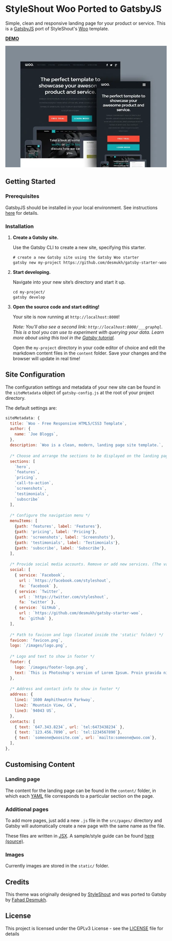 # StyleShout Woo Ported to GatsbyJS

Simple, clean and responsive landing page for your product or service. This is a [GatsbyJS](https://www.gatsbyjs.org/) port of  StyleShout's [Woo](https://www.styleshout.com/free-templates/woo/) template.

[**DEMO**](https://gatsby-starter-woo.surge.sh/)

![Screenshot](screenshot.jpg)

## Getting Started

### Prerequisites
GatsbyJS should be installed in your local environment. See instructions [here](https://www.gatsbyjs.org/docs/preparing-your-environment/) for details.

### Installation
1.  **Create a Gatsby site.**

    Use the Gatsby CLI to create a new site, specifying this starter.

    ```shell
    # create a new Gatsby site using the Gatsby Woo starter
    gatsby new my-project https://github.com/desmukh/gatsby-starter-woo
    ```

1.  **Start developing.**

    Navigate into your new site’s directory and start it up.

    ```shell
    cd my-project/
    gatsby develop
    ```

1.  **Open the source code and start editing!**

    Your site is now running at `http://localhost:8000`!

    _Note: You'll also see a second link: _`http://localhost:8000/___graphql`_. This is a tool you can use to experiment with querying your data. Learn more about using this tool in the [Gatsby tutorial](https://www.gatsbyjs.org/tutorial/part-five/#introducing-graphiql)._

    Open the `my-project` directory in your code editor of choice and edit the markdown content files in the `content` folder. Save your changes and the browser will update in real time!

## Site Configuration

The configuration settings and metadata of your new site can be found in the `siteMetadata` object of `gatsby-config.js` at the root of your project directory.

The default settings are:

```js
siteMetadata: {
  title: `Woo - Free Responsive HTML5/CSS3 Template`,
  author: {
    name: `Joe Bloggs`,
  },
  description: `Woo is a clean, modern, landing page site template.`,

  /* Choose and arrange the sections to be displayed on the landing page */
  sections: [
    `hero`,
    `features`,
    `pricing`,
    `call-to-action`,
    `screenshots`,
    `testimonials`,
    `subscribe`
  ],

  /* Configure the navigation menu */
  menuItems: [
    {path: 'features', label: 'Features'},
    {path: 'pricing', label: 'Pricing'},
    {path: 'screenshots', label: 'Screenshots'},
    {path: 'testimonials', label: 'Testimonials'},
    {path: 'subscribe', label: 'Subscribe'},
  ],

  /* Provide social media accounts. Remove or add new services. (The value 'fa' is the name of FontAwesome icon to display. Choose from here: https://fontawesome.com/cheatsheet/free/brands ) */
  social: [
    { service: `Facebook`,
      url : `https://facebook.com/styleshout`,
      fa: `facebook` },
    { service: `Twitter`,
      url : `https://twitter.com/styleshout`,
      fa: `twitter` },
    { service: `GitHub`,
      url : `https://github.com/desmukh/gatsby-starter-woo`,
      fa: `github` },
  ],

  /* Path to favicon and logo (located inside the 'static' folder) */
  favicon: `favicon.png`,
  logo: `/images/logo.png`,

  /* Logo and text to show in footer */
  footer: {
    logo: `/images/footer-logo.png`,
    text: `This is Photoshop's version of Lorem Ipsum. Proin gravida nibh vel velit auctor aliquet. Aenean sollicitudin, lorem quis bibendum auctor, nisi elit consequat ipsum, nec sagittis sem nibh id elit. Duis sed odio sit amet nibh vulputate cursus a sit amet mauris.`,
  },

  /* Address and contact info to show in footer */
  address: {
    line1: `1600 Amphitheatre Parkway`,
    line2: `Mountain View, CA`,
    line3: `94043 US`,
  },
  contacts: [
    { text: `647.343.8234`, url: `tel:6473438234` },
    { text: `123.456.7890`, url: `tel:1234567890`},
    { text: `someone@woosite.com`, url: `mailto:someone@woo.com`},
  ],
},
```

## Customising Content

### Landing page
The content for the landing page can be found in the `content/` folder, in which each [YAML](https://cheat.readthedocs.io/en/latest/yaml.html) file corresponds to a particular section on the page.

### Additional pages
To add more pages, just add a new `.js` file in the `src/pages/` directory and Gatsby will automatically create a new page with the same name as the file.

These files are written in [JSX](https://www.gatsbyjs.org/docs/glossary/jsx/). A sample/style guide can be found [here](https://gatsby-starter-woo.surge.sh/demo/) [(source)](https://github.com/desmukh/gatsby-starter-woo/blob/master/src/pages/demo.js).

### Images
Currently images are stored in the `static/` folder.

## Credits
This theme was originally designed by [StyleShout](https://www.styleshout.com/free-templates/woo/) and was ported to Gatsby by [Fahad Desmukh](https://github.com/desmukh/).

## License

This project is licensed under the GPLv3 License - see the [LICENSE](LICENSE) file for details
